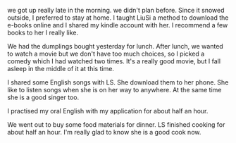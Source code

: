 we got up really late in the morning. we didn't plan before. Since it snowed outside, I preferred to stay at home. I taught LiuSi a method to download the e-books online and I shared my kindle account with her. I recommend a few books to her I really like.

We had the dumplings bought yesterday for lunch. After lunch, we wanted to watch a movie but we don't have too much choices, so I picked a comedy which I had watched two times. It's a really good movie, but I fall asleep in the middle of it at this time. 

I shared some English songs with LS. She download them to her phone. She like to listen songs when she is on her way to anywhere. At the same time she is a good singer too.

I practised my oral English with my application for about half an hour.

We went out to buy some food materials for dinner. LS finished cooking for about half an hour. I'm really glad to know she is a good cook now. 
